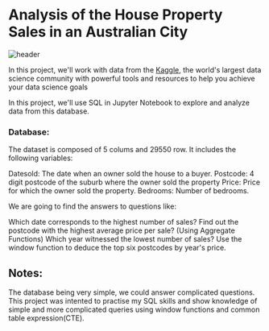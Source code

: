 # Analysis of the House Property Sales in an Australian City

![header](https://mir-s3-cdn-cf.behance.net/project_modules/max_1200/b5bdbe76741671.5dcb11b6d0ef9.jpg)

In this project, we'll work with data from the [Kaggle](https://www.kaggle.com/datasets/htagholdings/property-sales), the world's largest data science community with powerful tools and resources to help you achieve your data science goals


In this project, we'll use SQL in Jupyter Notebook to explore and analyze data from this database.

### Database: 

The dataset is composed of 5 colums and 29550 row. It includes the following variables:

Datesold: The date when an owner sold the house to a buyer.
Postcode: 4 digit postcode of the suburb where the owner sold the property
Price: Price for which the owner sold the property.
Bedrooms: Number of bedrooms.

We are going to find the answers to questions like:

Which date corresponds to the highest number of sales?
Find out the postcode with the highest average price per sale? (Using Aggregate Functions)
Which year witnessed the lowest number of sales?
Use the window function to deduce the top six postcodes by year's price.

## Notes: 

The database being very simple, we could answer complicated questions. This project was intented to practise my SQL skills and show knowledge of simple and more complicated queries using window functions and common table expression(CTE). 
